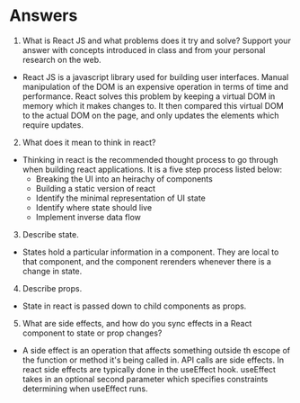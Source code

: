 # Answers

1. What is React JS and what problems does it try and solve? Support your answer with concepts introduced in class and from your personal research on the web.

 - React JS is a javascript library used for building user interfaces.  Manual manipulation of the DOM is an expensive operation in terms of time and performance. React        solves this problem by keeping a virtual DOM in memory which it makes changes to. It then compared this virtual DOM to the actual DOM on the page, and only updates the     elements which require updates.

2. What does it mean to think in react?

- Thinking in react is the recommended thought process to go through when building react applications. It is a five step process listed below:
    - Breaking the UI into an heirachy of components
    - Building a static version of react
    - Identify the minimal representation of UI state
    - Identify where state should live
    - Implement inverse data flow


3. Describe state.

 - States hold a particular information in a component. They are local to that component, and the component rerenders whenever there is a change in state.

4. Describe props.

 - State in react is passed down to child components as props. 

5. What are side effects, and how do you sync effects in a React component to state or prop changes?

 - A side effect is an operation that affects something outside th escope of the function or method it's being called in. API calls are side effects. In react side effects are typically done in the useEffect hook. useEffect takes in an optional second parameter which specifies constraints determining when useEffect runs.